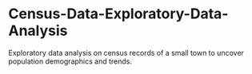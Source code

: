 # Census-Data-Exploratory-Data-Analysis
Exploratory data analysis on census records of a small town to uncover population demographics and trends.

